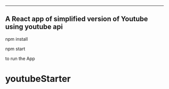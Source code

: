--------------------------
A React app of simplified version of Youtube using youtube api
--------------------------

npm  install

npm start


to run the App
# youtubeStarter
